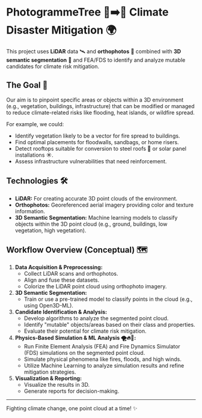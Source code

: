 #  PhotogrammeTree 🌲➡️🌳 Climate Disaster Mitigation 🌍

This project uses **LiDAR** data 🛰️ and **orthophotos** 📸 combined with **3D semantic segmentation** 🤖 and FEA/FDS to identify and analyze mutable candidates for climate risk mitigation.

## The Goal 🎯

Our aim is to pinpoint specific areas or objects within a 3D environment (e.g., vegetation, buildings, infrastructure) that can be modified or managed to reduce climate-related risks like flooding, heat islands, or wildfire spread.

For example, we could:
*   Identify vegetation likely to be a vector for fire spread to buildings.
*   Find optimal placements for floodwalls, sandbags, or home risers.
*   Detect rooftops suitable for conversion to steel roofs 🌿 or solar panel installations ☀️.
*   Assess infrastructure vulnerabilities that need reinforcement.

## Technologies 🛠️

*   **LiDAR:** For creating accurate 3D point clouds of the environment.
*   **Orthophotos:** Georeferenced aerial imagery providing color and texture information.
*   **3D Semantic Segmentation:** Machine learning models to classify objects within the 3D point cloud (e.g., ground, buildings, low vegetation, high vegetation).

## Workflow Overview (Conceptual) 🗺️

1.  **Data Acquisition & Preprocessing:**
    *   Collect LiDAR scans and orthophotos.
    *   Align and fuse these datasets.
    *   Colorize the LiDAR point cloud using orthophoto imagery.
2.  **3D Semantic Segmentation:**
    *   Train or use a pre-trained model to classify points in the cloud (e.g., using Open3D-ML).
3.  **Candidate Identification & Analysis:**
    *   Develop algorithms to analyze the segmented point cloud.
    *   Identify "mutable" objects/areas based on their class and properties.
    *   Evaluate their potential for climate risk mitigation.
4.  **Physics-Based Simulation & ML Analysis 🌪️🔥🌊:**
    *   Run Finite Element Analysis (FEA) and Fire Dynamics Simulator (FDS) simulations on the segmented point cloud.
    *   Simulate physical phenomena like fires, floods, and high winds.
    *   Utilize Machine Learning to analyze simulation results and refine mitigation strategies.
5.  **Visualization & Reporting:**
    *   Visualize the results in 3D.
    *   Generate reports for decision-making.

---

Fighting climate change, one point cloud at a time! ✨
